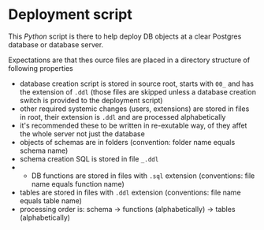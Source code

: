 # Deployment script

This _Python_ script is there to help deploy DB objects at a clear Postgres database or database server.

Expectations are that thes ource files are placed in a directory structure of following properties
* database creation script is stored in source root, starts with `00_` and has the extension of `.ddl` (those files are skipped unless a database creation switch is provided to the deployment script)
* other required systemic changes (users, extensions) are stored in files in root, their extension is `.ddl` and are processed alphabetically
* it's recommended these to be written in re-exutable way, of they affet the whole server not just the database
* objects of schemas are in folders (convention: folder name equals schema name)
* schema creation SQL is stored in file `_.ddl`
* * DB functions are stored in files with `.sql` extension (conventions: file name equals function name)
* tables are stored in files with `.ddl` extension (conventions: file name equals table name)
* processing order is: schema -> functions (alphabetically) -> tables (alphabetically)
